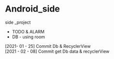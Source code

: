 # Android_side
side _project 
- TODO & ALARM
- DB - using room

[2021- 01 - 25] Commit Db & RecyclerView   
[2021 - 02 - 08] Commit get Db data & recyclerView
